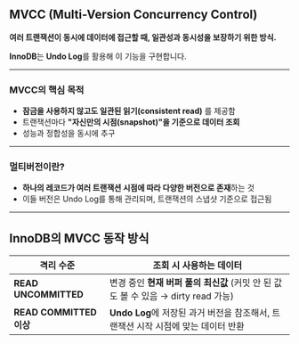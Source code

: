 ## MVCC (Multi-Version Concurrency Control)

**여러 트랜잭션이 동시에 데이터에 접근할 때, 일관성과 동시성을 보장하기 위한 방식.**

**InnoDB**는 **Undo Log**를 활용해 이 기능을 구현합니다.

---

### MVCC의 핵심 목적

- **잠금을 사용하지 않고도 일관된 읽기(consistent read)** 를 제공함
- 트랜잭션마다 **"자신만의 시점(snapshot)"을 기준으로 데이터 조회**
- 성능과 정합성을 동시에 추구

---

### 멀티버전이란?

- **하나의 레코드가 여러 트랜잭션 시점에 따라 다양한 버전으로 존재**하는 것
- 이들 버전은 Undo Log를 통해 관리되며, 트랜잭션의 스냅샷 기준으로 접근됨

---

## InnoDB의 MVCC 동작 방식

| 격리 수준 | 조회 시 사용하는 데이터 |
| --- | --- |
| **READ UNCOMMITTED** | 변경 중인 **현재 버퍼 풀의 최신값** (커밋 안 된 값도 볼 수 있음 → dirty read 가능) |
| **READ COMMITTED 이상** | **Undo Log**에 저장된 과거 버전을 참조해서, 트랜잭션 시작 시점에 맞는 데이터 반환 |
